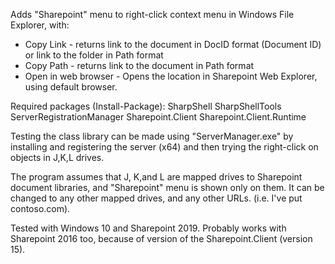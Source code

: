 Adds "Sharepoint" menu to right-click context menu in Windows File Explorer, with:
- Copy Link - returns link to the document in DocID format (Document ID) or link to the folder in Path format
- Copy Path - returns link to the document in Path format
- Open in web browser - Opens the location in Sharepoint Web Explorer, using default browser.

Required packages (Install-Package):
SharpShell
SharpShellTools
ServerRegistrationManager
Sharepoint.Client
Sharepoint.Client.Runtime

Testing the class library can be made using "ServerManager.exe" by installing and registering the server (x64) and then trying the right-click on objects in J,K,L drives.

The program assumes that J, K,and L are mapped drives to Sharepoint document libraries, and "Sharepoint" menu is shown only on them. It can be changed to any other mapped drives, and any other URLs. (i.e. I've put contoso.com).

Tested with Windows 10 and Sharepoint 2019. Probably works with Sharepoint 2016 too, because of version of the Sharepoint.Client (version 15).
